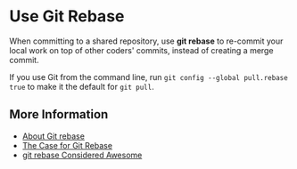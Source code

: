 # Use Git Rebase

When committing to a shared repository, use **git rebase** to re-commit your local work on top of other coders' commits, instead of creating a merge commit.

If you use Git from the command line, run `git config --global pull.rebase true` to make it the default for `git pull`.

## More Information

* [About Git rebase](https://docs.github.com/en/get-started/using-git/about-git-rebase)
* [The Case for Git Rebase](https://web.archive.org/web/20201212133406/http://www.darwinweb.net/articles/the-case-for-git-rebase)
* [git rebase Considered Awesome](http://blog.woobling.org/2009/05/git-rebase-considered-awesome.html)
